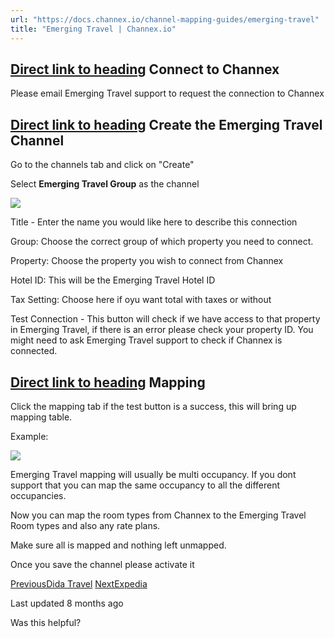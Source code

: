 ```yaml
---
url: "https://docs.channex.io/channel-mapping-guides/emerging-travel"
title: "Emerging Travel | Channex.io"
---
```


## [Direct link to heading](https://docs.channex.io/channel-mapping-guides/emerging-travel\#connect-to-channex)    Connect to Channex

Please email Emerging Travel support to request the connection to Channex

## [Direct link to heading](https://docs.channex.io/channel-mapping-guides/emerging-travel\#create-the-emerging-travel-channel)    Create the Emerging Travel Channel

Go to the channels tab and click on "Create"

Select **Emerging Travel Group** as the channel

![](https://docs.channex.io/~gitbook/image?url=https%3A%2F%2F2514252617-files.gitbook.io%2F%7E%2Ffiles%2Fv0%2Fb%2Fgitbook-x-prod.appspot.com%2Fo%2Fspaces%252F-LWLG7_BCMgWd3mn6DYg%252Fuploads%252FcsFia2oBpp9MoAouVJLw%252FScreenshot%25202024-10-25%2520at%252020.39.02.png%3Falt%3Dmedia%26token%3D83a63a99-05c2-4632-9ae3-2c92242f7425&width=768&dpr=4&quality=100&sign=159e0b08&sv=2)

Title - Enter the name you would like here to describe this connection

Group: Choose the correct group of which property you need to connect.

Property: Choose the property you wish to connect from Channex

Hotel ID: This will be the Emerging Travel Hotel ID

Tax Setting: Choose here if oyu want total with taxes or without

Test Connection - This button will check if we have access to that property in Emerging Travel, if there is an error please check your property ID. You might need to ask Emerging Travel support to check if Channex is connected.

## [Direct link to heading](https://docs.channex.io/channel-mapping-guides/emerging-travel\#mapping)    Mapping

Click the mapping tab if the test button is a success, this will bring up mapping table.

Example:

![](https://docs.channex.io/~gitbook/image?url=https%3A%2F%2F2514252617-files.gitbook.io%2F%7E%2Ffiles%2Fv0%2Fb%2Fgitbook-x-prod.appspot.com%2Fo%2Fspaces%252F-LWLG7_BCMgWd3mn6DYg%252Fuploads%252FfbbhK633OvtOSsNXyCN8%252FScreenshot%25202024-10-25%2520at%252020.40.13.png%3Falt%3Dmedia%26token%3Dc0de6d10-dfe4-4e46-b8c6-de1e77ab5a66&width=768&dpr=4&quality=100&sign=79cae6d2&sv=2)

Emerging Travel mapping will usually be multi occupancy. If you dont support that you can map the same occupancy to all the different occupancies.

Now you can map the room types from Channex to the Emerging Travel Room types and also any rate plans.

Make sure all is mapped and nothing left unmapped.

Once you save the channel please activate it

[PreviousDida Travel](https://docs.channex.io/channel-mapping-guides/dida) [NextExpedia](https://docs.channex.io/channel-mapping-guides/expedia)

Last updated 8 months ago

Was this helpful?